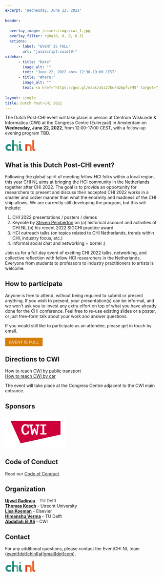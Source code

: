 ```yaml
---
excerpt: "Wednesday, June 22, 2022"

header:

  overlay_image: /assets/imgs/cwi_1.jpg
  overlay_filter: rgba(0, 0, 0, 0.3)
  actions:
      - label: "EVENT IS FULL"
        url: "javascript:void(0)"
sidebar:
      - title: "Date"
        image_alt: ""
        text: "June 22, 2022 <br> 12:30-19:00 CEST"
      - title: "Where:"
        image_alt: ""
        text: <a href="https://goo.gl/maps/a5i27kuFb2mpfvrM8" target="_blank">CWI (Congress Centre)<br/> Science Park 123 <br/> 1098 XG, Amsterdam </a>

layout: single
title: Dutch Post-CHI 2022
---
```


The Dutch Post-CHI event will take place in person at Centrum Wiskunde & Informatica (CWI) at the Congress Centre (Eulerzaal) in Amsterdam on **Wednesday, June 22, 2022**, from 12:00-17:00 CEST, with a follow-up evening program TBD.

<a href="https://www.chinederland.nl/"><img src="./assets/imgs/chi_nl_logo2.png" width="100"></a>

## What is this Dutch Post-CHI event?

Following the global spirit of meeting fellow HCI folks within a local region, this year CHI NL aims at bringing the HCI community in the Netherlands together after CHI 2022. The goal is to provide an opportunity for researchers to present and discuss their accepted CHI 2022 works in a smaller and cozier manner than what the enormity and madness of the CHI ship allows. We are currently still developing the program, but this will include:

1. CHI 2022 presentations / posters / demos
2. Keynote by <a href="http://pembo.xs4all.nl/">Steven Pemberton</a> on (a) historical account and activities of CHI NL (b) his recent 2022 SIGCHI practice award
3. HCI outreach talks (on topics related to CHI Netherlands, trends within CHI, industry focus, etc.)
4. Informal social chat and networking + borrel :)

Join us for a full day event of exciting CHI 2022 talks, networking, and collective reflection with fellow HCI researchers in the Netherlands. Everyone from students to professors to industry practitioners to artists is welcome.


## How to participate

Anyone is free to attend, without being required to submit or present anything. If you wish to present, your presentation(s) can be informal, and we won't ask you to invest any extra effort on top of what you have already done for the CHI conference. Feel free to re-use existing slides or a poster, or just free-form talk about your work and answer questions.


If you would still like to participate as an attendee, please get in touch by email.
 <!-- presenter (CHI work: paper, LBW, demo, case study; HCI Outreach) or attendee, please fill the form to register by clicking the link below. -->

<!-- Please register to help us organize an exciting (and fun) post-chi event! -->

<!-- [EVENT IS FULL](https://forms.gle/4muCZxcwHSfi37Cq7){: .btn .disabled .btn--warning}{:target="\_blank"} -->
<button style="background:#d67f05;color:white;border-radius: 3px;border: none;padding: 0.5em 1em;" type="button" disabled>EVENT IS FULL</button>

## Directions to CWI

<a href="https://www.cwi.nl/about/contact/how-reach-cwi-public-transport" target="\_blank" >How to reach CWI by public transport </a> <br/>
<a href="https://www.cwi.nl/about/contact/how-reach-cwi-car/default-page" target="\_blank" >How to reach CWI by car</a>

The event will take place at the Congress Centre adjacent to the CWI main entrance.

## Sponsors

<a href="https://www.cwi.nl/"><img src="./assets/imgs/cwi-logo.png" width="200"></a>

## Code of Conduct

Read our <a href="https://chinederland.nl/chi-nl-code-of-conduct" target="\_blank">Code of Conduct</a>.

## Organization

**<a href="http://ujwalgadiraju.com/" target="\_blank">Ujwal Gadiraju</a>** - TU Delft <br>
**<a href="https://thomaskosch.com/" target="\_blank">Thomas Kosch</a>** - Utrecht University <br>
**<a href="https://lisakoeman.nl/" target="\_blank">Lisa Koeman</a>** - Elsevier <br>
**<a href="https://vermahimanshu.com/" target="\_blank">Himanshu Verma</a>** - TU Delft <br>
**<a href="https://abdoelali.com/" target="\_blank">Abdallah El Ali</a>** - CWI

## Contact

For any additional questions, please contact the EventCHI NL team ([event[dot]chinl[at]gmail[dot]com](mailto:event.chinl@gmail.com)).

<a href="https://www.chinederland.nl/"><img src="./assets/imgs/chi_nl_logo2.png" width="100"></a>
